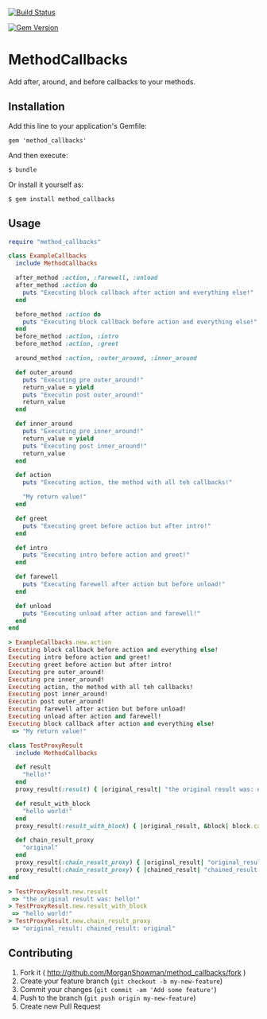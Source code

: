 [![Build Status](https://travis-ci.org/MorganShowman/method_callbacks.svg?branch=master)](https://travis-ci.org/MorganShowman/method_callbacks)

[![Gem Version](https://badge.fury.io/rb/method_callbacks.svg)](http://badge.fury.io/rb/method_callbacks)

# MethodCallbacks

Add after, around, and before callbacks to your methods.

## Installation

Add this line to your application's Gemfile:

    gem 'method_callbacks'

And then execute:

    $ bundle

Or install it yourself as:

    $ gem install method_callbacks

## Usage

```rb
require "method_callbacks"

class ExampleCallbacks
  include MethodCallbacks

  after_method :action, :farewell, :unload
  after_method :action do
    puts "Executing block callback after action and everything else!"
  end

  before_method :action do
    puts "Executing block callback before action and everything else!"
  end
  before_method :action, :intro
  before_method :action, :greet

  around_method :action, :outer_around, :inner_around

  def outer_around
    puts "Executing pre outer_around!"
    return_value = yield
    puts "Executin post outer_around!"
    return_value
  end

  def inner_around
    puts "Executing pre inner_around!"
    return_value = yield
    puts "Executing post inner_around!"
    return_value
  end

  def action
    puts "Executing action, the method with all teh callbacks!"

    "My return value!"
  end

  def greet
    puts "Executing greet before action but after intro!"
  end

  def intro
    puts "Executing intro before action and greet!"
  end

  def farewell
    puts "Executing farewell after action but before unload!"
  end

  def unload
    puts "Executing unload after action and farewell!"
  end
end

> ExampleCallbacks.new.action
Executing block callback before action and everything else!
Executing intro before action and greet!
Executing greet before action but after intro!
Executing pre outer_around!
Executing pre inner_around!
Executing action, the method with all teh callbacks!
Executing post inner_around!
Executin post outer_around!
Executing farewell after action but before unload!
Executing unload after action and farewell!
Executing block callback after action and everything else!
 => "My return value!"

class TestProxyResult
  include MethodCallbacks

  def result
    "hello!"
  end
  proxy_result(:result) { |original_result| "the original result was: #{original_result}" }

  def result_with_block
    "hello world!"
  end
  proxy_result(:result_with_block) { |original_result, &block| block.call(original_result) }

  def chain_result_proxy
    "original"
  end
  proxy_result(:chain_result_proxy) { |original_result| "original_result: #{original_result}" }
  proxy_result(:chain_result_proxy) { |chained_result| "chained_result: #{chained_result}" }
end

> TestProxyResult.new.result
 => "the original result was: hello!"
> TestProxyResult.new.result_with_block
 => "hello world!"
> TestProxyResult.new.chain_result_proxy
 => "original_result: chained_result: original"
```

## Contributing

1. Fork it ( http://github.com/MorganShowman/method_callbacks/fork )
2. Create your feature branch (`git checkout -b my-new-feature`)
3. Commit your changes (`git commit -am 'Add some feature'`)
4. Push to the branch (`git push origin my-new-feature`)
5. Create new Pull Request
